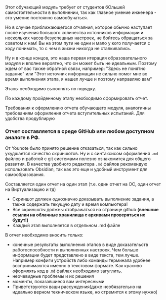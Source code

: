 Этот обучающий модуль требует от студентов бОльшей самостоятельности в выполнении, так как главное умение инженера - это умение постоянно самообучаться. 

Но в случае приближающегося отчаяния, которое обычно наступает после изучения большого количества источников информации и нескольких часов безуспешных настроек, не бойтесь обращаться за советом к нам! Вы на этом пути не одни и мало у кого получается с ходу понимать, то с чем в жизни никогда не сталкивались. 

Ну и в конце концов, это наша первая итерация образовательного модуля и вполне вероятно, что он может быть не идеальным. Поэтому ждем от вас также обратной связи, например: "Здесь не понятно задание" или "Этот источник информации не сильно помог мне во время выполнения этапа, я нашел лучше и поэтому направляю вам"

Этапы необходимо выполнять по порядку.

По каждому пройденному этапу необходимо сформировать отчет.

Требования к оформлению отчета обучающего модуля, аналогичны требованиям оформления отчета вступительных испытаний. Для удобства продублирую
### Отчет составляется в среде GitHub или любом доступном аналоге в РФ.

От Younote было принято решение отказаться, так как сильно ухудшается качество скриншотов. Ну и с синтаксисом оформления `.md` файлов и работой с git системами полезно ознакомится для общего развития. В качестве удобного редактора `.md` файлов рекомендую использовать Obsidian, так как это еще и удобный инструмент для самообразования.

Составляется один отчет на один этап (т.е. один отчет на ОС, один отчет на Виртуализацию и тд)

- Скриншот должен однозначно доказывать выполнение задания, а также содержать текущую дату и время компьютера!
- Все скриншоты должны отображаться на странице github **(внешние ссылки на облачные хранилища с архивами проверяться не будут!)**
- Каждый этап выполняется в отдельном .md файле

В отчет необходимо вносить только: 
- конечные результаты выполнения этапов в виде доказательств работоспособности и выполненных настроек. 
Чем больше информации будет представлено в виде текста, тем лучше. Например конфиги устройств либо команды терминала удобнее воспринимаются именно в текстовом формате. Как красиво оформлять код в .`md` файлах необходимо загуглить.
- неочевидные проблемы и их решения 
- моменты, показавшиеся вам интересными
- Приветствуются ваши рассуждения(даже необязательно на идеально верном техническом языке, но стремится к этому нужно)

